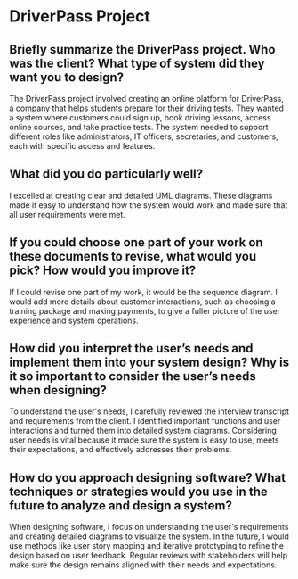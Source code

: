 # DriverPass Project

## Briefly summarize the DriverPass project. Who was the client? What type of system did they want you to design?
The DriverPass project involved creating an online platform for DriverPass, a company that helps students prepare for their driving tests. They wanted a system where customers could sign up, book driving lessons, access online courses, and take practice tests. The system needed to support different roles like administrators, IT officers, secretaries, and customers, each with specific access and features.

## What did you do particularly well?
I excelled at creating clear and detailed UML diagrams. These diagrams made it easy to understand how the system would work and made sure that all user requirements were met.

## If you could choose one part of your work on these documents to revise, what would you pick? How would you improve it?
If I could revise one part of my work, it would be the sequence diagram. I would add more details about customer interactions, such as choosing a training package and making payments, to give a fuller picture of the user experience and system operations.

## How did you interpret the user’s needs and implement them into your system design? Why is it so important to consider the user’s needs when designing?
To understand the user's needs, I carefully reviewed the interview transcript and requirements from the client. I identified important functions and user interactions and turned them into detailed system diagrams. Considering user needs is vital because it made sure the system is easy to use, meets their expectations, and effectively addresses their problems.

## How do you approach designing software? What techniques or strategies would you use in the future to analyze and design a system?
When designing software, I focus on understanding the user's requirements and creating detailed diagrams to visualize the system. In the future, I would use methods like user story mapping and iterative prototyping to refine the design based on user feedback. Regular reviews with stakeholders will help make sure the design remains aligned with their needs and expectations.
